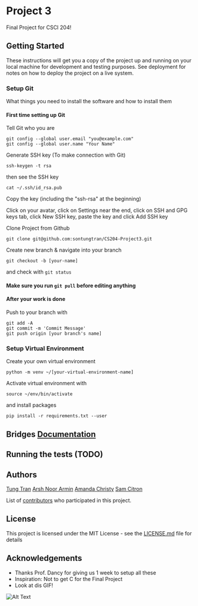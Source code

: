 # Project 3

Final Project for CSCI 204!

## Getting Started

These instructions will get you a copy of the project up and running on your local machine for development and testing purposes. See deployment for notes on how to deploy the project on a live system.

### Setup Git

What things you need to install the software and how to install them

#### First time setting up Git

Tell Git who you are

```
git config --global user.email "you@example.com"
git config --global user.name "Your Name"
```

Generate SSH key (To make connection with Git)

```
ssh-keygen -t rsa
```

then see the SSH key

```
cat ~/.ssh/id_rsa.pub
```

Copy the key (including the "ssh-rsa" at the beginning)

Click on your avatar, click on Settings near the end, click on SSH and GPG keys tab, click New SSH key, paste the key and click Add SSH key

Clone Project from Github

```
git clone git@github.com:sontungtran/CS204-Project3.git
```

Create new branch & navigate into your branch

```
git checkout -b [your-name]
```

and check with ```git status```

#### Make sure you run ```git pull``` before editing anything

#### After your work is done
Push to your branch with

```
git add -A
git commit -m 'Commit Message'
git push origin [your branch's name]
```

### Setup Virtual Environment

Create your own virtual environment

```
python -m venv ~/[your-virtual-environment-name]
```

Activate virtual environment with

```
source ~/env/bin/activate
```

and install packages

```
pip install -r requirements.txt --user
```

## Bridges [Documentation](http://bridgesuncc.github.io/doc/python-api/1.0/html/namespace_bridges.html)

## Running the tests (TODO)

## Authors
[Tung Tran](https://github.com/sontungtran)
[Arsh Noor Armin]()
[Amanda Christy]()
[Sam Citron]()

List of [contributors](https://github.com/sontungtran/CS204-Project3/graphs/contributors) who participated in this project.

## License

This project is licensed under the MIT License - see the [LICENSE.md](LICENSE.md) file for details

## Acknowledgements

* Thanks Prof. Dancy for giving us 1 week to setup all these
* Inspiration: Not to get C for the Final Project
* Look at dis GIF!

![Alt Text](https://media.giphy.com/media/vFKqnCdLPNOKc/giphy.gif)
